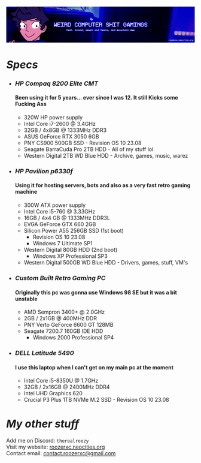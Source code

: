 ![](./stuff/wpcstuff2.png)
# *Specs*
- ### *HP Compaq 8200 Elite CMT*
  #### Been using it for 5 years... ever since I was 12. It still Kicks some Fucking Ass
  - 320W HP power supply
  - Intel Core i7-2600 @ 3.4GHz
  - 32GB / 4x8GB @ 1333MHz DDR3
  - ASUS GeForce RTX 3050 6GB
  - PNY CS900 500GB SSD - Revision OS 10 23.08
  - Seagate BarraCuda Pro 2TB HDD - All of my stuff lol
  - Western Digital 2TB WD Blue HDD - Archive, games, music, warez
- ### *HP Pavilion p6330f*
  #### Using it for hosting servers, bots and also as a very fast retro gaming machine
  - 300W ATX power supply
  - Intel Core i5-760 @ 3.33GHz
  - 16GB / 4x4 GB @ 1333MHz DDR3L
  - EVGA GeForce GTX 660 2GB
  - Silicon Power A55 256GB SSD (1st boot)
      - Revision OS 10 23.08
      - Windows 7 Ultimate SP1
  - Western Digital 80GB HDD (2nd boot)
      - Windows XP Professional SP3
  - Western Digital 500GB WD Blue HDD - Drivers, games, stuff, VM's
- ### *Custom Built Retro Gaming PC*
  #### Originally this pc was gonna use Windows 98 SE but it was a bit unstable
  - AMD Sempron 3400+ @ 2.0GHz
  - 2GB / 2x1GB @ 400MHz DDR
  - PNY Verto GeForce 6600 GT 128MB
  - Seagate 7200.7 160GB IDE HDD
    - Windows 2000 Professional SP4
- ### *DELL Latitude 5490*
  #### I use this laptop when I can't get on my main pc at the moment
  - Intel Core i5-8350U @ 1.7GHz
  - 32GB / 2x16GB @ 2400MHz DDR4
  - Intel UHD Graphics 620
  - Crucial P3 Plus 1TB NVMe M.2 SSD - Revision OS 10 23.08
# *My other stuff*
Add me on Discord: `therealroozy`<br>
Visit my website: [roozerxc.neocities.org](https://roozerxc.neocities.org/index.html)<br>
Contact email: [contact.roozerxc@gmail.com](mailto:contact.roozerxc@gmail.com)
